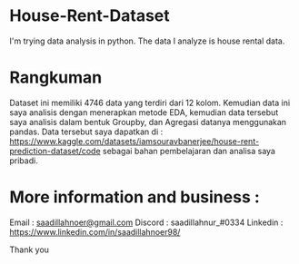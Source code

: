 # House-Rent-Dataset
I'm trying data analysis in python. The data I analyze is house rental data.

# Rangkuman
Dataset ini memiliki  4746 data yang terdiri dari 12 kolom. Kemudian data ini saya analisis dengan menerapkan metode EDA, kemudian data tersebut saya analisis dalam bentuk Groupby, dan Agregasi datanya menggunakan pandas. Data tersebut saya dapatkan di : https://www.kaggle.com/datasets/iamsouravbanerjee/house-rent-prediction-dataset/code sebagai bahan pembelajaran dan analisa saya pribadi.

# More information and business :
Email : saadillahnoer@gmail.com
Discord : saadillahnur_#0334
Linkedin : https://www.linkedin.com/in/saadillahnoer98/

Thank you 
